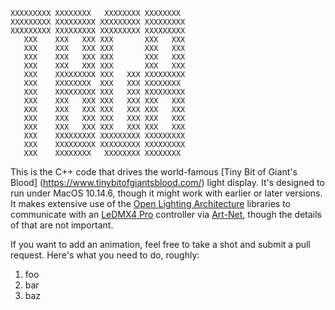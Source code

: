 ```
XXXXXXXXX XXXXXXXX   XXXXXXXX XXXXXXXX 
XXXXXXXXX XXXXXXXXX XXXXXXXXX XXXXXXXXX
XXXXXXXXX XXXXXXXXX XXXXXXXXX XXXXXXXXX
   XXX    XXX   XXX XXX       XXX   XXX
   XXX    XXX   XXX XXX       XXX   XXX
   XXX    XXX   XXX XXX       XXX   XXX
   XXX    XXX   XXX XXX       XXX   XXX
   XXX    XXXXXXXXX XXX   XXX XXXXXXXXX
   XXX    XXXXXXXX  XXX   XXX XXXXXXXX 
   XXX    XXXXXXXXX XXX   XXX XXXXXXXXX
   XXX    XXX   XXX XXX   XXX XXX   XXX
   XXX    XXX   XXX XXX   XXX XXX   XXX
   XXX    XXX   XXX XXX   XXX XXX   XXX
   XXX    XXX   XXX XXX   XXX XXX   XXX
   XXX    XXXXXXXXX XXXXXXXXX XXXXXXXXX
   XXX    XXXXXXXXX XXXXXXXXX XXXXXXXXX
   XXX    XXXXXXXX   XXXXXXXX XXXXXXXX
```

This is the C++ code that drives the world-famous [Tiny Bit of Giant's Blood] (https://www.tinybitofgiantsblood.com/) light display. It's designed
to run under MacOS 10.14.6, though it might work with earlier or later versions. It
makes extensive use of the [Open Lighting Architecture](http://docs.openlighting.org/ola/man/index.html)
libraries to communicate with an [LeDMX4 Pro](https://dmxking.com/led-pixel-control/ledmx4-pro) controller
via [Art-Net](https://art-net.org.uk/), though the details of that are not important.

If you want to add an animation, feel free to take a shot and submit a pull request. Here's what
you need to do, roughly:

1. foo
2. bar
3. baz


